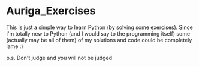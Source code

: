 # Auriga_Exercises
This is just a simple way to learn Python (by solving some exercises).
Since I'm totally new to Python (and I would say to the programming itself) some (actually may be all of them) of my solutions and code could be completely lame :)

p.s. Don't judge and you will not be judged
